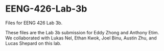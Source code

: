# EENG-426-Lab-3b
Files for EENG 426 Lab 3b.

These files are the Lab 3b submission for Eddy Zhong and Anthony Etim. We collaborated with Lukas Nel, Ethan Kwok, Joel Binu, Austin Zhu, and Lucas Shepard on this lab.
